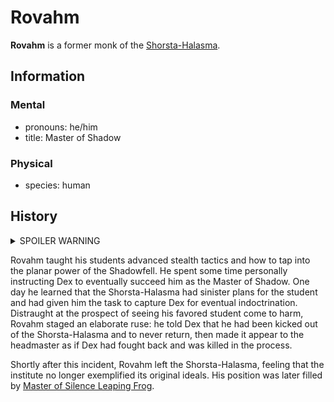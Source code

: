 # Rovahm

**Rovahm** is a former monk of the [Shorsta-Halasma](../shorsta-halasma.md).

## Information

### Mental

- pronouns: he/him
- title: Master of Shadow

### Physical

- species: human

## History

<details>
  <summary>SPOILER WARNING</summary>

  Shorsta is a couatl who was sent to [Mote](../../../ch-1-welcome-to-mote/mote.md) several millennia ago to oversee the advent of the [Great Astral Confluence](../../../ch-3-stories-of-mote/pantheons/great-astral-confluence.md), a time when mortals would learn to harness the power of [starstuff](../../../treasures/starstuff.md) to open their minds to the Astral Plane, thereby achieving a transcendence of body and mind. He believes that he has discovered a bloodline of elves that will one day give birth to the one who will trigger this Confluence, and has spent thousands of years subtly guiding historical events and bloodlines toward this event.

  Shorsta and his partner, another couatl named Halasma, travelled alongside the first elves who set foot on [Esterfell](../../../ch-1-welcome-to-mote/esterfell/esterfell.md), then helped found a monastery on startouched grounds within the [Eastern Forests](../../../ch-1-welcome-to-mote/esterfell/lenya/eastern-forests.md). In the guise of elves, Shorsta and Halasma acted as the monastery's first headmasters, teaching their students to harness their ki and pass their traditions onto future generations. Once the Shorsta-Halasma was established, Halasma felt she had seen her ancient task to completion, and left Mote to explore the stars, but promised to return one day to help further Shorsta's task if needed. Over time, they each made it appear as if they had died of old age, that new leadership could take over and continue their teachings. Shorsta took a new form, this time as a human of [Yggru](../../../ch-1-welcome-to-mote/esterfell/yggru/yggru.md) named Rovahm, and patiently awaited the Confluence from afar to avoid inadvertently disrupting future events.

  Once the elven bloodline had reached the prophesied generation, Shorsta (in the guise of Rovahm) returned to [Lenya](../../../ch-1-welcome-to-mote/esterfell/lenya/lenya.md) and took a position at the Shorsta-Halasma again, this time as the Master of Shadow, that he could help personally instruct the one he believed would bring about the Great Astral Confluence — a young elf named [Dex](../../the-commune/members/dex.md).

</details>

Rovahm taught his students advanced stealth tactics and how to tap into the planar power of the Shadowfell. He spent some time personally instructing Dex to eventually succeed him as the Master of Shadow. One day he learned that the Shorsta-Halasma had sinister plans for the student and had given him the task to capture Dex for eventual indoctrination. Distraught at the prospect of seeing his favored student come to harm, Rovahm staged an elaborate ruse: he told Dex that he had been kicked out of the Shorsta-Halasma and to never return, then made it appear to the headmaster as if Dex had fought back and was killed in the process.

Shortly after this incident, Rovahm left the Shorsta-Halasma, feeling that the institute no longer exemplified its original ideals. His position was later filled by [Master of Silence Leaping Frog](leaping-frog.md).
